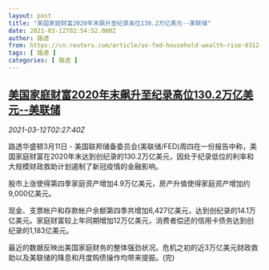```yaml
---
layout: post
title: "美国家庭财富2020年末飙升至纪录高位130.2万亿美元--美联储"
date: 2021-03-12T02:54:52.000Z
author: 路透
from: https://cn.reuters.com/article/us-fed-household-wealth-rise-0312-idCNKBS2B4097
tags: [ 路透 ]
categories: [ 路透 ]
---
```

<!--1615517692000-->
[美国家庭财富2020年末飙升至纪录高位130.2万亿美元--美联储](https://cn.reuters.com/article/us-fed-household-wealth-rise-0312-idCNKBS2B4097)
------

<div>
<div><i>2021-03-12T02:27:40Z</i></div><p>路透华盛顿3月11日 - 美国联邦储备委员会(美联储/FED)周四在一份报告中称，美国家庭财富在2020年末达到创纪录的130.2万亿美元，因处于纪录低位的利率和大规模财政救助计划遏制了新冠疫情的金融影响。</p><p>股市上涨使得第四季家庭资产增加4.9万亿美元，房产升值使得家庭资产增加约9,000亿美元。</p><p>现金、支票帐户和存款帐户余额第四季共增加6,427亿美元，达到创纪录的14.1万亿美元。家庭财富较上年同期增加12万亿美元，消费者偿还的信用卡债务达到创纪录的1,183亿美元。</p><p>最近的数据反映出美国家庭财务的整体强劲状况。危机之初的近3万亿美元财政救助以及美联储的降息和月度购债操作均带来提振。(完)</p>
</div>

